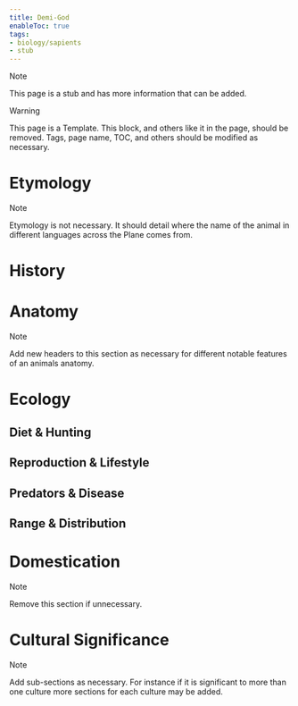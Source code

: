 ```yaml
---
title: Demi-God
enableToc: true
tags:
- biology/sapients
- stub
---
```


> [!note]
> This page is a stub and has more information that can be added.


> [!warning]
> This page is a Template. This block, and others like it in the page, should be removed. Tags, page name, TOC, and others should be modified as necessary.


# Etymology

> [!note]
> Etymology is not necessary. It should detail where the name of the animal in different languages across the Plane comes from.


# History

# Anatomy

> [!note]
> Add new headers to this section as necessary for different notable features of an animals anatomy.


# Ecology
## Diet & Hunting

## Reproduction & Lifestyle

## Predators & Disease

## Range & Distribution

# Domestication

> [!note]
> Remove this section if unnecessary.


# Cultural Significance 

> [!note]
> Add sub-sections as necessary. For instance if it is significant to more than one culture more sections for each culture may be added.



